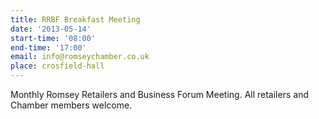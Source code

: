 ```yaml
---
title: RRBF Breakfast Meeting
date: '2013-05-14'
start-time: '08:00'
end-time: '17:00'
email: info@romseychamber.co.uk
place: crosfield-hall
---
```

Monthly Romsey Retailers and Business Forum Meeting. All retailers and Chamber members welcome.
